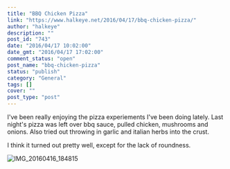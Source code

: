 ```yaml
---
title: "BBQ Chicken Pizza"
link: "https://www.halkeye.net/2016/04/17/bbq-chicken-pizza/"
author: "halkeye"
description: ""
post_id: "743"
date: "2016/04/17 10:02:00"
date_gmt: "2016/04/17 17:02:00"
comment_status: "open"
post_name: "bbq-chicken-pizza"
status: "publish"
category: "General"
tags: []
cover: ""
post_type: "post"
---
```


I've been really enjoying the pizza experiements I've been doing lately. Last night's pizza was left over bbq sauce, pulled chicken, mushrooms and onions. Also tried out throwing in garlic and italian herbs into the crust.

I think it turned out pretty well, except for the lack of roundness.

![IMG_20160416_184815](https://farm2.staticflickr.com/1480/25868943363_6d39a92090_z.jpg)